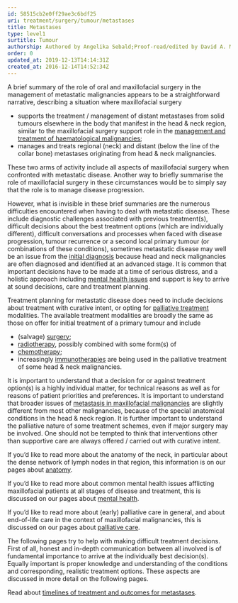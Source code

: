 ```yaml
---
id: 58515cb2e0ff29ae3c6bdf25
uri: treatment/surgery/tumour/metastases
title: Metastases
type: level1
surtitle: Tumour
authorship: Authored by Angelika Sebald;Proof-read/edited by David A. Mitchell
order: 0
updated_at: 2019-12-13T14:14:31Z
created_at: 2016-12-14T14:52:34Z
---
```


<p>A brief summary of the role of oral and maxillofacial
    surgery in the management of metastatic malignancies
    appears to be a straightforward narrative, describing a
    situation where maxillofacial surgery</p>
<ul>
    <li>supports the treatment / management of distant
        metastases from solid tumours elsewhere in the body
        that manifest in the head &amp; neck region, similar
        to the maxillofacial surgery support role in the <a href="/treatment/surgery/tumour/blood-malignancy">management
            and treatment of haematological
            malignancies</a>;</li>
    <li>manages and treats regional (neck) and distant
        (below the line of the collar bone) metastases
        originating from head &amp; neck malignancies.</li>
</ul>
<p>These two arms of activity include all aspects of
    maxillofacial surgery when confronted with metastatic
    disease. Another way to briefly summarise the role of
    maxillofacial surgery in these circumstances would be to
    simply say that the role is to manage disease
    progression.</p>
<p>However, what is invisible in these brief summaries are
    the numerous difficulties encountered when having to
    deal with metastatic disease. These include diagnostic
    challenges associated with previous treatment(s),
    difficult decisions about the best treatment options
    (which are individually different), difficult
    conversations and processes when faced with disease
    progression, tumour recurrence or a second local primary
    tumour (or combinations of these conditions), sometimes
    metastatic disease may well be an issue from the <a href="/diagnosis/a-z/cancer/mouth-cancer">initial
        diagnosis</a> because head and neck malignancies are
    often diagnosed and identified at an advanced stage. It
    is common that important decisions have to be made at a
    time of serious distress, and a holistic approach
    including <a href="/help/mental-health/getting-started">mental
        health issues</a> and support is key to arrive at
    sound decisions, care and treatment planning.</p>
<p>Treatment planning for metastatic disease does need to
    include decisions about treatment with curative intent,
    or opting for <a href="/treatment/timelines/palliative-care/more-info">palliative
        treatment</a> modalities. The available treatment
    modalities are broadly the same as those on offer for
    initial treatment of a primary tumour and include</p>
<ul>
    <li>(salvage) <a href="/treatment/surgery">surgery</a>;
    </li>
    <li><a href="/treatment/radiotherapy">radiotherapy</a>,
        possibly combined with some form(s) of</li>
    <li><a href="/treatment/chemotherapy">chemotherapy</a>;
    </li>
    <li>increasingly <a href="/treatment-other-new-developments-immunotherapies-level1">immunotherapies</a>
        are being used in the palliative treatment of some
        head &amp; neck malignancies.</li>
</ul>
<p>It is important to understand that a decision for or
    against treatment option(s) is a highly individual
    matter, for technical reasons as well as for reasons of
    patient priorities and preferences. It is important to
    understand that broader issues of <a href="/diagnosis/a-z/tumour/metastases/more-info">metastasis
        in maxillofacial malignancies</a> are slightly
    different from most other malignancies, because of the
    special anatomical conditions in the head &amp; neck
    region. It is further important to understand the
    palliative nature of some treatment schemes, even if
    major surgery may be involved. One should not be tempted
    to think that interventions other than supportive care
    are always offered / carried out with curative intent.
</p>
<aside>
    <p>If you’d like to read more about the anatomy of the
        neck, in particular about the dense network of lymph
        nodes in that region, this information is on our
        pages about <a href="/diagnosis/anatomy">anatomy</a>.
    </p>
</aside>
<aside>
    <p>If you’d like to read more about common mental health
        issues afflicting maxillofacial patients at all
        stages of disease and treatment, this is discussed
        on our pages about <a href="/help/mental-health/getting-started">mental
            health</a>.</p>
</aside>
<aside>
    <p>If you’d like to read more about (early) palliative
        care in general, and about end-of-life care in the
        context of maxillofacial malignancies, this is
        discussed on our pages about <a href="/treatment/timelines/palliative-care">palliative
            care</a>.</p>
</aside>
<p>The following pages try to help with making difficult
    treatment decisions. First of all, honest and in-depth
    communication between all involved is of fundamental
    importance to arrive at the individually best
    decision(s). Equally important is proper knowledge and
    understanding of the conditions and corresponding,
    realistic treatment options. These aspects are discussed
    in more detail on the following pages.</p>
<aside>
    <p>Read about <a href="/treatment/timelines/tumour/metastases">timelines
            of treatment and outcomes for metastases</a>.
    </p>
</aside>
